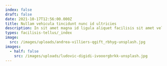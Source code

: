 ```yaml
---
index: false
draft: false
date: 2021-10-17T12:56:00.000Z
title: Nullam vehicula tincidunt nunc id ultricies
description: In sit amet magna id ligula aliquet facilisis sit amet vel sapien.
types: facilisis-tellus/_index
image:
  src: /images/uploads/andrea-villiers-qgift_rbhyg-unsplash.jpg
images:
  - half: false
    src: /images/uploads/ludovic-digidi-ivooorgbrkk-unsplash.jpg
---
```

